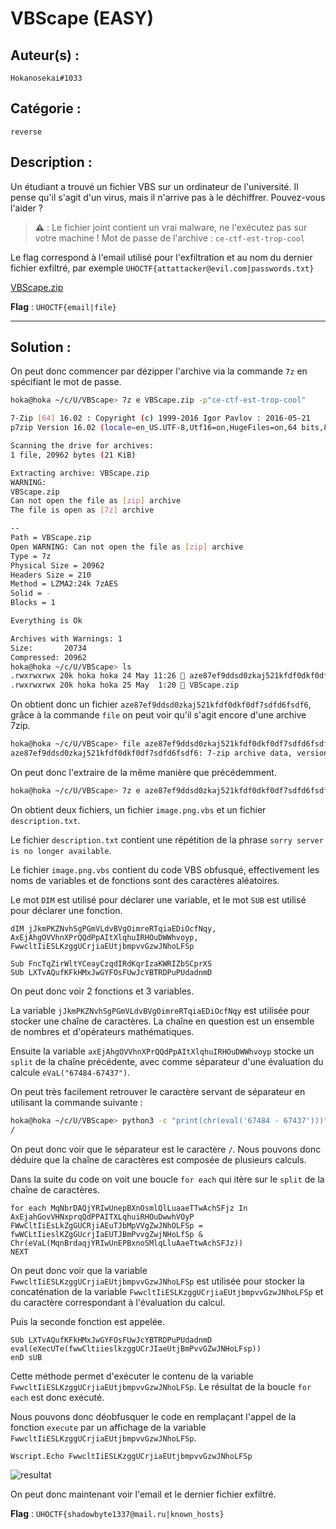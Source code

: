 # VBScape (EASY)

## Auteur(s) :

`Hokanosekai#1033`

## Catégorie : 

`reverse`

## Description :

Un étudiant a trouvé un fichier VBS sur un ordinateur de l'université. Il pense qu'il s'agit d'un virus, mais il n'arrive pas à le déchiffrer. Pouvez-vous l'aider ?

> **⚠️** : Le fichier joint contient un vrai malware, ne l'exécutez pas sur votre machine ! Mot de passe de l'archive : `ce-ctf-est-trop-cool`

Le flag correspond à l'email utilisé pour l'exfiltration et au nom du dernier fichier exfiltré, par exemple `UHOCTF{attattacker@evil.com|passwords.txt}`

[VBScape.zip](./VBScape.zip)

**Flag** : `UHOCTF{email|file}`

---

## Solution :

On peut donc commencer par dézipper l'archive via la commande `7z` en spécifiant le mot de passe.

```sh
hoka@hoka ~/c/U/VBScape> 7z e VBScape.zip -p"ce-ctf-est-trop-cool"

7-Zip [64] 16.02 : Copyright (c) 1999-2016 Igor Pavlov : 2016-05-21
p7zip Version 16.02 (locale=en_US.UTF-8,Utf16=on,HugeFiles=on,64 bits,8 CPUs Intel(R) Core(TM) i5-10210U CPU @ 1.60GHz (806EC),ASM,AES-NI)

Scanning the drive for archives:
1 file, 20962 bytes (21 KiB)

Extracting archive: VBScape.zip
WARNING:
VBScape.zip
Can not open the file as [zip] archive
The file is open as [7z] archive

--
Path = VBScape.zip
Open WARNING: Can not open the file as [zip] archive
Type = 7z
Physical Size = 20962
Headers Size = 210
Method = LZMA2:24k 7zAES
Solid = -
Blocks = 1

Everything is Ok

Archives with Warnings: 1
Size:       20734
Compressed: 20962
hoka@hoka ~/c/U/VBScape> ls
.rwxrwxrwx 20k hoka hoka 24 May 11:26  aze87ef9ddsd0zkaj521kfdf0dkf0df7sdfd6fsdf6
.rwxrwxrwx 20k hoka hoka 25 May  1:20  VBScape.zip
```

On obtient donc un fichier `aze87ef9ddsd0zkaj521kfdf0dkf0df7sdfd6fsdf6`, grâce à la commande `file` on peut voir qu'il s'agit encore d'une archive 7zip.

```sh
hoka@hoka ~/c/U/VBScape> file aze87ef9ddsd0zkaj521kfdf0dkf0df7sdfd6fsdf6
aze87ef9ddsd0zkaj521kfdf0dkf0df7sdfd6fsdf6: 7-zip archive data, version 0.4
```

On peut donc l'extraire de la même manière que précédemment.

```sh
hoka@hoka ~/c/U/VBScape> 7z e aze87ef9ddsd0zkaj521kfdf0dkf0df7sdfd6fsdf6
```

On obtient deux fichiers, un fichier `image.png.vbs` et un fichier `description.txt`.

Le fichier `description.txt` contient une répétition de la phrase `sorry server is no longer available`.

Le fichier `image.png.vbs` contient du code VBS obfusqué, effectivement les noms de variables et de fonctions sont des caractères aléatoires.

Le mot `DIM` est utilisé pour déclarer une variable, et le mot `SUB` est utilisé pour déclarer une fonction.

```vbs	
dIM jJkmPKZNvhSgPGmVLdvBVgOimreRTqiaEDiOcfNqy, AxEjAhgOVVhnXPrQQdPpAItXlqhuIRHOuDWWhvoyp, FwwcltIiESLKzggUCrjiaEUtjbmpvvGzwJNhoLFSp

Sub FncTqZirWltYCeayCzqdIRdKqrIzaKWRIZbSCprXS
SUb LXTvAQufKFkHMxJwGYFOsFUwJcYBTRDPuPUdadnmD
```

On peut donc voir 2 fonctions et 3 variables.

La variable `jJkmPKZNvhSgPGmVLdvBVgOimreRTqiaEDiOcfNqy` est utilisée pour stocker une chaîne de caractères. La chaîne en question est un ensemble de nombres et d'opérateurs mathématiques.

Ensuite la variable `axEjAhgOVVhnXPrQQdPpAItXlqhuIRHOuDWWhvoyp` stocke un `split`
de la chaîne précédente, avec comme séparateur d'une évaluation du calcule `eVaL("67484-67437")`.

On peut très facilement retrouver le caractère servant de séparateur en utilisant la commande suivante :

```sh
hoka@hoka ~/c/U/VBScape> python3 -c "print(chr(eval('67484 - 67437')))"
/
```

On peut donc voir que le séparateur est le caractère `/`. Nous pouvons donc déduire que la chaîne de caractères est composée de plusieurs calculs.

Dans la suite du code on voit une boucle `for each` qui itère sur le `split` de la chaîne de caractères.

```vbs
for each MqNbrDAQjYRIwUnepBXnOsmlQlLuaaeTTwAchSFjz In AxEjahGovVHNxprqQdPPAITXLqhuiRHOuDwwhVOyP
FWwCltIiEsLkZgGUCRjiAEuTJbMpVVgZwJNhOLFSp = fwWCLtIieslKZgGUcrjIaEUTJBmPvvgZwjNHoLfSp & Chr(eVaL(MqnBrdaqjYRIwUnEPBxnoSMlqLluAaeTtwAchSFJz))
NEXT
```

On peut donc voir que la variable `FwwcltIiESLKzggUCrjiaEUtjbmpvvGzwJNhoLFSp` est utilisée pour stocker la concaténation de la variable `FwwcltIiESLKzggUCrjiaEUtjbmpvvGzwJNhoLFSp` et du caractère correspondant à l'évaluation du calcul.

Puis la seconde fonction est appelée.

```vbs
SUb LXTvAQufKFkHMxJwGYFOsFUwJcYBTRDPuPUdadnmD
eval(eXecUTe(fwwCltiieslkzggUCrJIaeUtjBmPvvGZwJNHoLFsp))
enD sUB
```

Cette méthode permet d'exécuter le contenu de la variable `FwwcltIiESLKzggUCrjiaEUtjbmpvvGzwJNhoLFSp`. Le résultat de la boucle `for each` est donc exécuté.

Nous pouvons donc déobfusquer le code en remplaçant l'appel de la fonction `execute` par un affichage de la variable `FwwcltIiESLKzggUCrjiaEUtjbmpvvGzwJNhoLFSp`.

```vbs
Wscript.Echo FwwcltIiESLKzggUCrjiaEUtjbmpvvGzwJNhoLFSp
```

![resultat](https://i.imgur.com/rX8iyMt.png)

On peut donc maintenant voir l'email et le dernier fichier exfiltré.

**Flag** : `UHOCTF{shadowbyte1337@mail.ru|known_hosts}`